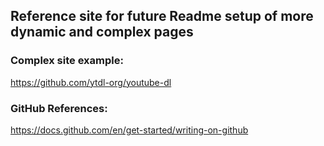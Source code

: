 ## Reference site for future Readme setup of more dynamic and complex pages

### Complex site example:
https://github.com/ytdl-org/youtube-dl

### GitHub References:
https://docs.github.com/en/get-started/writing-on-github
